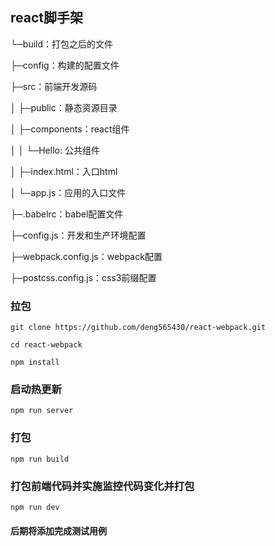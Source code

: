 ## react脚手架

└─build：打包之后的文件

├─config：构建的配置文件

├─src：前端开发源码

│   ├─public：静态资源目录

│   ├─components：react组件

│   │   └─Hello: 公共组件

│   ├─index.html：入口html

│   └─app.js：应用的入口文件

├─.babelrc：babel配置文件

├─config.js：开发和生产环境配置

├─webpack.config.js：webpack配置

├─postcss.config.js：css3前缀配置

### 拉包
```
git clone https://github.com/deng565430/react-webpack.git

cd react-webpack

npm install
```

### 启动热更新
```
npm run server
```

### 打包
```
npm run build
```

### 打包前端代码并实施监控代码变化并打包
```
npm run dev
```

#### 后期将添加完成测试用例
